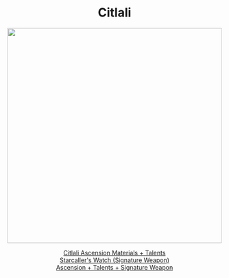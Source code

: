 <body>
  <div align="center">
    <h1> Citlali </h1>
<img src="https://preview.redd.it/upscaled-citlali-splash-art-drip-marketing-v0-m9luslnp2y3e1.png?width=640&crop=smart&auto=webp&s=5ca855b3df6597922ec5778843e86811c9893826" width=500>
<p></p>
<a href="https://github.com/lihgrandini/characterstp/blob/main/Citlali/Citlali.rar">Citlali Ascension Materials + Talents</a><br>
<a href="https://github.com/lihgrandini/characterstp/blob/main/Citlali/Starcallers%20Watch.rar">Starcaller's Watch (Signature Weapon)</a><br>
<a href="https://github.com/lihgrandini/characterstp/blob/main/Citlali/Full%20Citlali.rar">Ascension + Talents + Signature Weapon</a>
  
  </div>
</body>

